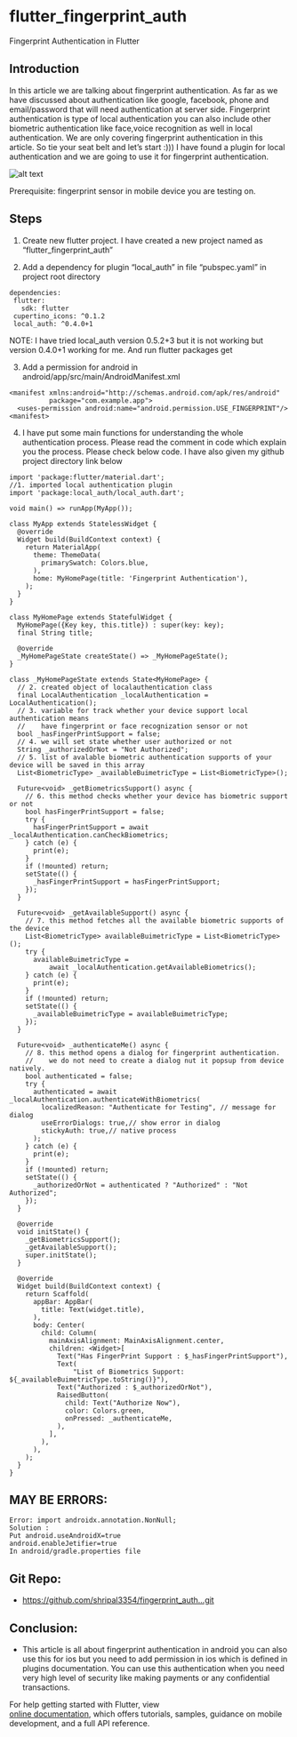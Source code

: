 # flutter_fingerprint_auth

Fingerprint Authentication in Flutter

## Introduction
In this article we are talking about fingerprint authentication. As far as we have discussed about authentication like google, facebook, phone and email/password that will need authentication at server side. Fingerprint authentication is type of local authentication you can also include other biometric authentication like face,voice recognition as well in local authentication. We are only covering fingerprint authentication in this article. So tie your seat belt and let’s start :)))
I have found a plugin for local authentication and we are going to use it for fingerprint authentication.

![alt text](https://raw.githubusercontent.com/myvsparth/flutter_fingerprint_auth/master/screenshots/screenshot.png)

Prerequisite: fingerprint sensor in mobile device you are testing on.

## Steps

1. Create new flutter project. I have created a new project named as “flutter_fingerprint_auth”

2. Add a dependency for plugin “local_auth” in file “pubspec.yaml” in project root directory

```
dependencies:
 flutter:
   sdk: flutter
 cupertino_icons: ^0.1.2
 local_auth: ^0.4.0+1
```
NOTE: I have tried local_auth version 0.5.2+3 but it is not working but version 0.4.0+1 working for me.
	And run flutter packages get

3. Add a permission for android in android/app/src/main/AndroidManifest.xml
```
<manifest xmlns:android="http://schemas.android.com/apk/res/android"
          package="com.example.app">
  <uses-permission android:name="android.permission.USE_FINGERPRINT"/>
<manifest>
```

4. I have put some main functions for understanding the whole authentication process. Please read the comment in code which explain you the process. Please check below code. I have also given my github project directory link below

```
import 'package:flutter/material.dart';
//1. imported local authentication plugin
import 'package:local_auth/local_auth.dart';

void main() => runApp(MyApp());

class MyApp extends StatelessWidget {
  @override
  Widget build(BuildContext context) {
    return MaterialApp(
      theme: ThemeData(
        primarySwatch: Colors.blue,
      ),
      home: MyHomePage(title: 'Fingerprint Authentication'),
    );
  }
}

class MyHomePage extends StatefulWidget {
  MyHomePage({Key key, this.title}) : super(key: key);
  final String title;

  @override
  _MyHomePageState createState() => _MyHomePageState();
}

class _MyHomePageState extends State<MyHomePage> {
  // 2. created object of localauthentication class
  final LocalAuthentication _localAuthentication = LocalAuthentication();
  // 3. variable for track whether your device support local authentication means
  //    have fingerprint or face recognization sensor or not
  bool _hasFingerPrintSupport = false;
  // 4. we will set state whether user authorized or not
  String _authorizedOrNot = "Not Authorized";
  // 5. list of avalable biometric authentication supports of your device will be saved in this array
  List<BiometricType> _availableBuimetricType = List<BiometricType>();

  Future<void> _getBiometricsSupport() async {
    // 6. this method checks whether your device has biometric support or not
    bool hasFingerPrintSupport = false;
    try {
      hasFingerPrintSupport = await _localAuthentication.canCheckBiometrics;
    } catch (e) {
      print(e);
    }
    if (!mounted) return;
    setState(() {
      _hasFingerPrintSupport = hasFingerPrintSupport;
    });
  }

  Future<void> _getAvailableSupport() async {
    // 7. this method fetches all the available biometric supports of the device
    List<BiometricType> availableBuimetricType = List<BiometricType>();
    try {
      availableBuimetricType =
          await _localAuthentication.getAvailableBiometrics();
    } catch (e) {
      print(e);
    }
    if (!mounted) return;
    setState(() {
      _availableBuimetricType = availableBuimetricType;
    });
  }

  Future<void> _authenticateMe() async {
    // 8. this method opens a dialog for fingerprint authentication.
    //    we do not need to create a dialog nut it popsup from device natively.
    bool authenticated = false;
    try {
      authenticated = await _localAuthentication.authenticateWithBiometrics(
        localizedReason: "Authenticate for Testing", // message for dialog
        useErrorDialogs: true,// show error in dialog
        stickyAuth: true,// native process
      );
    } catch (e) {
      print(e);
    }
    if (!mounted) return;
    setState(() {
      _authorizedOrNot = authenticated ? "Authorized" : "Not Authorized";
    });
  }

  @override
  void initState() {
    _getBiometricsSupport();
    _getAvailableSupport();
    super.initState();
  }

  @override
  Widget build(BuildContext context) {
    return Scaffold(
      appBar: AppBar(
        title: Text(widget.title),
      ),
      body: Center(
        child: Column(
          mainAxisAlignment: MainAxisAlignment.center,
          children: <Widget>[
            Text("Has FingerPrint Support : $_hasFingerPrintSupport"),
            Text(
                "List of Biometrics Support: ${_availableBuimetricType.toString()}"),
            Text("Authorized : $_authorizedOrNot"),
            RaisedButton(
              child: Text("Authorize Now"),
              color: Colors.green,
              onPressed: _authenticateMe,
            ),
          ],
        ),
      ),
    );
  }
}
```

## MAY BE ERRORS:
    Error: import androidx.annotation.NonNull;
    Solution : 
    Put android.useAndroidX=true
    android.enableJetifier=true
    In android/gradle.properties file

## Git Repo:
- https://github.com/shripal3354/fingerprint_auth...git

## Conclusion:
- This article is all about fingerprint authentication in android you can also use this for ios but you need to add permission in ios which is defined in plugins documentation. You can use this authentication when you need very high level of security like making payments or any confidential transactions.


For help getting started with Flutter, view  
[online documentation](https://flutter.dev/docs), which offers tutorials, 
samples, guidance on mobile development, and a full API reference.
